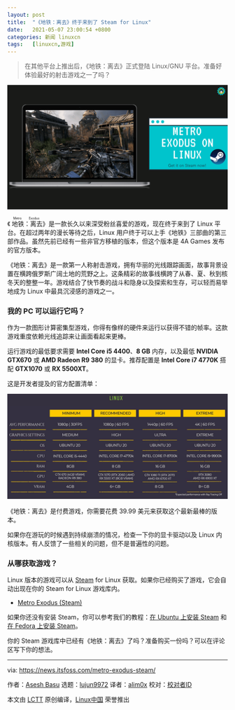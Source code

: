 ```yaml
---
layout: post
title:	"《地铁：离去》终于来到了 Steam for Linux"
date:	2021-05-07 23:00:54 +0800 
categories:	新闻 linuxcn 
tags:	[linuxcn,游戏]
---
```




> 
> 在其他平台上推出后，《地铁：离去》正式登陆 Linux/GNU 平台。准备好体验最好的射击游戏之一了吗？
> 
> 
> 


![](/Asserts/Images/album/202105/07/230056mstpijnebllbgg2u.png)


《<ruby> 地铁：离去 <rt>  Metro Exodus </rt></ruby>》是一款长久以来深受粉丝喜爱的游戏，现在终于来到了 Linux 平台。在超过两年的漫长等待之后，Linux 用户终于可以上手《地铁》三部曲的第三部作品。虽然先前已经有一些非官方移植的版本，但这个版本是 4A Games 发布的官方版本。


《地铁：离去》是一款第一人称射击游戏，拥有华丽的光线跟踪画面，故事背景设置在横跨俄罗斯广阔土地的荒野之上。这条精彩的故事线横跨了从春、夏、秋到核冬天的整整一年。游戏结合了快节奏的战斗和隐身以及探索和生存，可以轻而易举地成为 Linux 中最具沉浸感的游戏之一。


### 我的 PC 可以运行它吗？


作为一款图形计算密集型游戏，你得有像样的硬件来运行以获得不错的帧率。这款游戏重度依赖光线追踪来让画面看起来更棒。


运行游戏的最低要求需要 **Intel Core i5 4400**、**8 GB** 内存，以及最低 **NVIDIA GTX670** 或 **AMD Radeon R9 380** 的显卡。推荐配置是 **Intel Core i7 4770K** 搭配 **GTX1070** 或 **RX 5500XT**。


这是开发者提及的官方配置清单：


![](/Asserts/Images/album/202105/07/230058ijf1s99qdzbf9add.jpg)


《地铁：离去》是付费游戏，你需要花费 39.99 美元来获取这个最新最棒的版本。


如果你在游玩的时候遇到持续崩溃的情况，检查一下你的显卡驱动以及 Linux 内核版本。有人反馈了一些相关的问题，但不是普遍性的问题。


### 从哪获取游戏？


Linux 版本的游戏可以从 [Steam](https://store.steampowered.com/app/412020/Metro_Exodus/) for Linux 获取。如果你已经购买了游戏，它会自动出现在你的 Steam for Linux 游戏库内。


* [Metro Exodus (Steam)](https://store.steampowered.com/app/412020/Metro_Exodus/)


如果你还没有安装 Steam，你可以参考我们的教程：[在 Ubuntu 上安装 Steam](https://itsfoss.com/install-steam-ubuntu-linux/) 和 [在 Fedora 上安装 Steam](https://itsfoss.com/install-steam-fedora/)。


你的 Steam 游戏库中已经有《地铁：离去》了吗？准备购买一份吗？可以在评论区写下你的想法。




---


via: <https://news.itsfoss.com/metro-exodus-steam/>


作者：[Asesh Basu](https://news.itsfoss.com/author/asesh/) 选题：[lujun9972](https://github.com/lujun9972) 译者：[alim0x](https://github.com/alim0x) 校对：[校对者ID](https://github.com/%E6%A0%A1%E5%AF%B9%E8%80%85ID)


本文由 [LCTT](https://github.com/LCTT/TranslateProject) 原创编译，[Linux中国](https://linux.cn/) 荣誉推出
